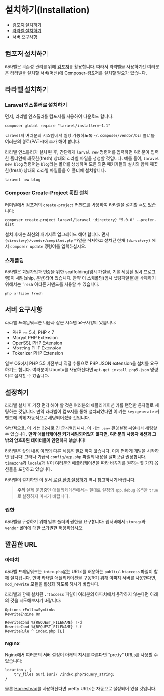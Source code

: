 # 설치하기(Installation)

- [컴포저 설치하기](#install-composer)
- [라라벨 설치하기](#install-laravel)
- [서버 요구사항](#server-requirements)

<a name="install-composer"></a>
## 컴포저 설치하기

라라벨은 의존성 관리를 위해 [컴포저](http://getcomposer.org)를 활용합니다. 따라서 라라벨을 사용하기전 여러분은 라라벨을 설치할 서버(머신)에 Composer-컴포저를 설치할 필요가 있습니다.

<!--chak-comment-설치하기(Installation)-컴포저-설치하기-->

<a name="install-laravel"></a>
## 라라벨 설치하기

### Laravel 인스톨러로 설치하기

먼저, 라라벨 인스톨러를 컴포저를 사용하여 다운로드 합니다.

	composer global require "laravel/installer=~1.1"

`laravel`이 여러분의 시스템에서 실행 가능하도록 `~/.composer/vendor/bin` 폴더를 여러분의 경로(PATH)에 추가 해야 합니다.

라라벨 인스톨러가 설치 된 후, 간단하게 `larval new` 명령어를 입력하면 여러분이 입력한 폴더안에 깨끗한(fresh) 상태의 라라벨 파일을 생성할 것입니다. 예를 들어, `laravel new blog` 명령어는 `blog`라는 폴더를 생성하며 모든 의존 패키지들의 설치와 함께 깨끗한(fresh) 상태의 라라벨 파일들을 이 폴더에 설치합니다.

	laravel new blog

### Composer Create-Project 통한 설치

터미널에서 컴포저의 `create-project` 커멘드를 사용하여 라라벨을 설치할 수도 있습니다:

	composer create-project laravel/laravel {directory} "5.0.0" --prefer-dist
	
설치 후에는 최신의 패키지로 업그레이드 해야 합니다. 먼저 `{directory}/vendor/compiled.php` 파일을 삭제하고 설치된 현재 `{directory}` 에서 `composer update` 명령어를 입력하십시오.


### 스캐폴딩

라라벨은 회원가입과 인증을 위한 scaffolding(임시 가설물, 기본 세팅된 임시 프로그램)이 세팅(ship, 운반)되어 있습니다. 만약 이 스캐폴딩(임시 셋팅파일들)을 삭제하기 위해서는 `fresh` 아티즌 커멘드를 사용할 수 있습니다.

	php artisan fresh

<!--chak-comment-설치하기(Installation)-라라벨-설치하기-->

<a name="server-requirements"></a>
## 서버 요구사항

라라벨 프레임워크는 다음과 같은 시스템 요구사항이 있습니다:

- PHP >= 5.4, PHP < 7
- Mcrypt PHP Extension
- OpenSSL PHP Extension
- Mbstring PHP Extension
- Tokenizer PHP Extension

일부 OS에서 PHP 5.5 버전부터 직접 수동으로 PHP JSON extension을 설치를 요구하기도 합니다. 여러분이 Ubuntu를 사용하신다면 `apt-get install php5-json` 명령어로 설치할 수 있습니다.

<!--chak-comment-설치하기(Installation)-서버-요구사항-->

<a name="configuration"></a>
## 설정하기

라라벨 설치 후 가장 먼저 해야 할 것은 여러분의 애플리케이션 키를 랜덤한 문자열로 세팅하는 것입니다. 만약 라라벨이 컴포저를 통해 설치되었다면 이 키는 `key:generate` 커멘드에 의해 자동적으로 세팅되어졌을 것입니다.

일반적으로, 이 키는 32자로 긴 문자열입니다. 이 키는 `.env` 환경설정 파일에서 세팅할 수 있습니다.
**만약 애플리케이션 키가 세팅되어있지 않다면, 여러분의 사용자 세션과 그밖의 암호화된 데이터들이 안전하지 않습니다!**

라라벨은 앞의 내용 이외의 다른 세팅은 필요 하지 않습니다. 이제 편하게 개발을 시작하면 됩니다! 그러나 가급적 `config/app.php` 파일의 내용을 살펴보길 권장합니다. `timezone`과 `locale`과 같이 여러분의 애플리케이션을 따라 바꾸기를 원하는 몇 가지 옵션들을 포함하고 있습니다.

라라벨이 설치하면 이 문서 [로컬 환경 설정하기](/docs/5.0/configuration#environment-configuration)  역시 참고하시기 바랍니다.

> **주의** 실제 운영중인 애플리케이션에서는 절대로 설정의 `app.debug` 옵션을 `true`로 설정하지 마시기 바랍니다.

<!--chak-comment-설치하기(Installation)-설정하기-->

<a name="permissions"></a>
### 권한

라라벨을 구성하기 위해 일부 폴더의 권한을 요구합니다: 웹서버에서 `storage`와 `vendor` 폴더에 대한 쓰기권한 허용하십시오.

<!--chak-comment-설치하기(Installation)-권한-->

<a name="pretty-urls"></a>
## 깔끔한 URL

### 아파치

라라벨 프레임워크는 `index.php`없는 URLs를 허용하는 `public/.htaccess` 파일이 함께 설치됩니다. 만약 라라벨 애플리케이션을 구동하기 위해 아파치 서버를 사용한다면, `mod_rewrite` 모듈을 활성화 하도록 하시기 바랍니다.

라라벨과 함께 설치된 `.htaccess` 파일이 여러분의 아파치에서 동작하지 않는다면 아래의 것을 시도해보시기 바랍니다:

	Options +FollowSymLinks
	RewriteEngine On

	RewriteCond %{REQUEST_FILENAME} !-d
	RewriteCond %{REQUEST_FILENAME} !-f
	RewriteRule ^ index.php [L]

### Nginx

Nginx에서 여러분의 서버 설정이 아래의 지시를 따른다면 “pretty” URLs를 사용할 수 있습니다:

    location / {
        try_files $uri $uri/ /index.php?$query_string;
    }

물론 [Homestead](/docs/5.0/homestead)를 사용하신다면 pretty URLs는 자동으로 설정되어 있을 것입니다.

<!--chak-comment-설치하기(Installation)-깔끔한-URL-->
